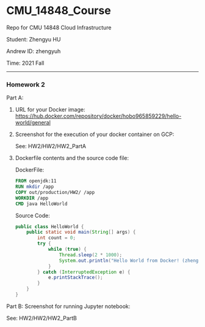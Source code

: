# CMU_14848_Course
Repo for CMU 14848 Cloud Infrastructure

Student: Zhengyu HU

Andrew ID: zhengyuh

Time: 2021 Fall

---

### Homework 2

Part A:

1. URL for your Docker image: 
https://hub.docker.com/repository/docker/hobo965859229/hello-world/general

2.  Screenshot for the execution of your docker container on GCP:
    
    See: HW2/HW2/HW2_PartA

3.  Dockerfile contents and the source code file:

    DockerFile:

    ```Dockerfile
    FROM openjdk:11
    RUN mkdir /app
    COPY out/production/HW2/ /app
    WORKDIR /app
    CMD java HelloWorld
    ```

    Source Code:
    ```Java
    public class HelloWorld {
        public static void main(String[] args) {
            int count = 0;
            try {
                while (true) {
                    Thread.sleep(2 * 1000);
                    System.out.println("Hello World from Docker! (zhengyuh)");
                }
            } catch (InterruptedException e) {
                e.printStackTrace();
            }
        }
    }

    ```

Part B: Screenshot for running Jupyter notebook:

See: HW2/HW2/HW2_PartB

